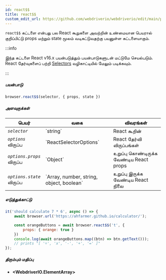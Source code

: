 ```yaml
---
id: react$$
title: react$$
custom_edit_url: https://github.com/webdriverio/webdriverio/edit/main/packages/webdriverio/src/commands/browser/react$$.ts
---
```


`react$$` கட்டளை என்பது பல React கூறுகளை அவற்றின் உண்மையான பெயரால் குறிப்பிட்டு props மற்றும் state மூலம் வடிகட்டுவதற்கு பயனுள்ள கட்டளையாகும்.

:::info

இந்த கட்டளை React v16.x பயன்படுத்தும் பயன்பாடுகளுடன் மட்டுமே செயல்படும். React தேர்வுகளைப் பற்றி [Selectors](/docs/selectors#react-selectors) வழிகாட்டியில் மேலும் படிக்கவும்.

:::

##### பயன்பாடு

```js
browser.react$$(selector, { props, state })
```

##### அளவுருக்கள்

<table>
  <thead>
    <tr>
      <th>பெயர்</th><th>வகை</th><th>விவரங்கள்</th>
    </tr>
  </thead>
  <tbody>
    <tr>
      <td><code><var>selector</var></code></td>
      <td>`string`</td>
      <td>React கூறின்</td>
    </tr>
    <tr>
      <td><code><var>options</var></code><br /><span className="label labelWarning">விருப்ப</span></td>
      <td>`ReactSelectorOptions`</td>
      <td>React தேர்வி விருப்பங்கள்</td>
    </tr>
    <tr>
      <td><code><var>options.props</var></code><br /><span className="label labelWarning">விருப்ப</span></td>
      <td>`Object`</td>
      <td>உறுப்பு கொண்டிருக்க வேண்டிய React props</td>
    </tr>
    <tr>
      <td><code><var>options.state</var></code><br /><span className="label labelWarning">விருப்ப</span></td>
      <td>`Array<any>, number, string, object, boolean`</td>
      <td>உறுப்பு இருக்க வேண்டிய React நிலை</td>
    </tr>
  </tbody>
</table>

##### எடுத்துக்காட்டு

```js title="pause.js"
it('should calculate 7 * 6', async () => {
    await browser.url('https://ahfarmer.github.io/calculator/');

    const orangeButtons = await browser.react$$('t', {
        props: { orange: true }
    })
    console.log(await orangeButtons.map((btn) => btn.getText()));
    // prints "[ '÷', 'x', '-', '+', '=' ]"
});
```

##### திரும்பும் மதிப்பு

- **&lt;WebdriverIO.ElementArray&gt;**